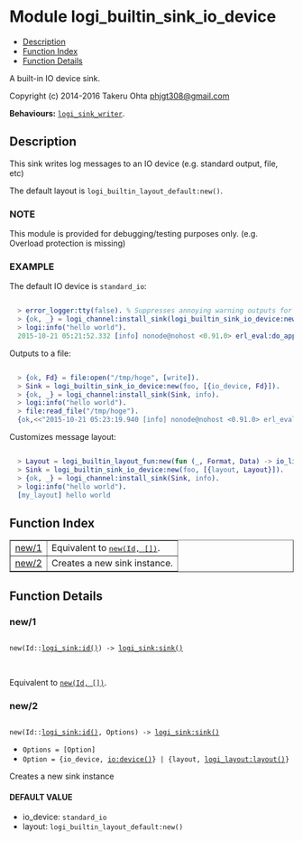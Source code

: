 

# Module logi_builtin_sink_io_device #
* [Description](#description)
* [Function Index](#index)
* [Function Details](#functions)

A built-in IO device sink.

Copyright (c) 2014-2016 Takeru Ohta <phjgt308@gmail.com>

__Behaviours:__ [`logi_sink_writer`](logi_sink_writer.md).

<a name="description"></a>

## Description ##

This sink writes log messages to an IO device (e.g. standard output, file, etc)

The default layout is `logi_builtin_layout_default:new()`.


### <a name="NOTE">NOTE</a> ###

This module is provided for debugging/testing purposes only.
(e.g. Overload protection is missing)


### <a name="EXAMPLE">EXAMPLE</a> ###

The default IO device is `standard_io`:

```erlang

  > error_logger:tty(false). % Suppresses annoying warning outputs for brevity
  > {ok, _} = logi_channel:install_sink(logi_builtin_sink_io_device:new(foo), info).
  > logi:info("hello world").
  2015-10-21 05:21:52.332 [info] nonode@nohost <0.91.0> erl_eval:do_apply:673 [] hello world
```

Outputs to a file:

```erlang

  > {ok, Fd} = file:open("/tmp/hoge", [write]).
  > Sink = logi_builtin_sink_io_device:new(foo, [{io_device, Fd}]).
  > {ok, _} = logi_channel:install_sink(Sink, info).
  > logi:info("hello world").
  > file:read_file("/tmp/hoge").
  {ok,<<"2015-10-21 05:23:19.940 [info] nonode@nohost <0.91.0> erl_eval:do_apply:673 [] hello world\n">>}
```

Customizes message layout:

```erlang

  > Layout = logi_builtin_layout_fun:new(fun (_, Format, Data) -> io_lib:format("[my_layout] " ++ Format ++ "\n", Data) end).
  > Sink = logi_builtin_sink_io_device:new(foo, [{layout, Layout}]).
  > {ok, _} = logi_channel:install_sink(Sink, info).
  > logi:info("hello world").
  [my_layout] hello world
```
<a name="index"></a>

## Function Index ##


<table width="100%" border="1" cellspacing="0" cellpadding="2" summary="function index"><tr><td valign="top"><a href="#new-1">new/1</a></td><td>Equivalent to <a href="#new-2"><tt>new(Id, [])</tt></a>.</td></tr><tr><td valign="top"><a href="#new-2">new/2</a></td><td>Creates a new sink instance.</td></tr></table>


<a name="functions"></a>

## Function Details ##

<a name="new-1"></a>

### new/1 ###

<pre><code>
new(Id::<a href="logi_sink.md#type-id">logi_sink:id()</a>) -&gt; <a href="logi_sink.md#type-sink">logi_sink:sink()</a>
</code></pre>
<br />

Equivalent to [`new(Id, [])`](#new-2).

<a name="new-2"></a>

### new/2 ###

<pre><code>
new(Id::<a href="logi_sink.md#type-id">logi_sink:id()</a>, Options) -&gt; <a href="logi_sink.md#type-sink">logi_sink:sink()</a>
</code></pre>

<ul class="definitions"><li><code>Options = [Option]</code></li><li><code>Option = {io_device, <a href="io.md#type-device">io:device()</a>} | {layout, <a href="logi_layout.md#type-layout">logi_layout:layout()</a>}</code></li></ul>

Creates a new sink instance


#### <a name="DEFAULT_VALUE">DEFAULT VALUE</a> ####

- io_device: `standard_io`
- layout: `logi_builtin_layout_default:new()`

